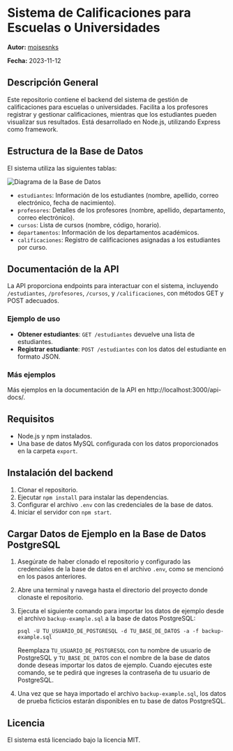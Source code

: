 # Sistema de Calificaciones para Escuelas o Universidades

**Autor:** [moisesnks](https://github.com/moisesnks)

**Fecha:** 2023-11-12

## Descripción General

Este repositorio contiene el backend del sistema de gestión de calificaciones para escuelas o universidades. Facilita a los profesores registrar y gestionar calificaciones, mientras que los estudiantes pueden visualizar sus resultados. Está desarrollado en Node.js, utilizando Express como framework.

## Estructura de la Base de Datos

El sistema utiliza las siguientes tablas:

![Diagrama de la Base de Datos](https://storage.googleapis.com/tisw-data-bucket/gallery/dbdiagram.svg)

- `estudiantes`: Información de los estudiantes (nombre, apellido, correo electrónico, fecha de nacimiento).
- `profesores`: Detalles de los profesores (nombre, apellido, departamento, correo electrónico).
- `cursos`: Lista de cursos (nombre, código, horario).
- `departamentos`: Información de los departamentos académicos.
- `calificaciones`: Registro de calificaciones asignadas a los estudiantes por curso.

## Documentación de la API

La API proporciona endpoints para interactuar con el sistema, incluyendo `/estudiantes`, `/profesores`, `/cursos`, y `/calificaciones`, con métodos GET y POST adecuados.

### Ejemplo de uso

- **Obtener estudiantes**: `GET /estudiantes` devuelve una lista de estudiantes.
- **Registrar estudiante**: `POST /estudiantes` con los datos del estudiante en formato JSON.

### Más ejemplos

Más ejemplos en la documentación de la API en http://localhost:3000/api-docs/.

## Requisitos

- Node.js y npm instalados.
- Una base de datos MySQL configurada con los datos proporcionados en la carpeta `export`.

## Instalación del backend

1. Clonar el repositorio.
2. Ejecutar `npm install` para instalar las dependencias.
3. Configurar el archivo `.env` con las credenciales de la base de datos.
4. Iniciar el servidor con `npm start`.

## Cargar Datos de Ejemplo en la Base de Datos PostgreSQL

1. Asegúrate de haber clonado el repositorio y configurado las credenciales de la base de datos en el archivo `.env`, como se mencionó en los pasos anteriores.

2. Abre una terminal y navega hasta el directorio del proyecto donde clonaste el repositorio.

3. Ejecuta el siguiente comando para importar los datos de ejemplo desde el archivo `backup-example.sql` a la base de datos PostgreSQL:
   ```
   psql -U TU_USUARIO_DE_POSTGRESQL -d TU_BASE_DE_DATOS -a -f backup-example.sql
   ```

   Reemplaza `TU_USUARIO_DE_POSTGRESQL` con tu nombre de usuario de PostgreSQL y `TU_BASE_DE_DATOS` con el nombre de la base de datos donde deseas importar los datos de ejemplo. Cuando ejecutes este comando, se te pedirá que ingreses la contraseña de tu usuario de PostgreSQL.

4. Una vez que se haya importado el archivo `backup-example.sql`, los datos de prueba ficticios estarán disponibles en tu base de datos PostgreSQL.


## Licencia

El sistema está licenciado bajo la licencia MIT.

